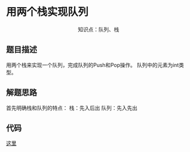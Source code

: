# 用两个栈实现队列

<center>知识点：队列、栈</center>

## 题目描述

用两个栈来实现一个队列，完成队列的Push和Pop操作。 队列中的元素为int类型。

## 解题思路

首先明确栈和队列的特点：
栈：先入后出
队列：先入先出


## 代码

[这里](../Code/1.py)